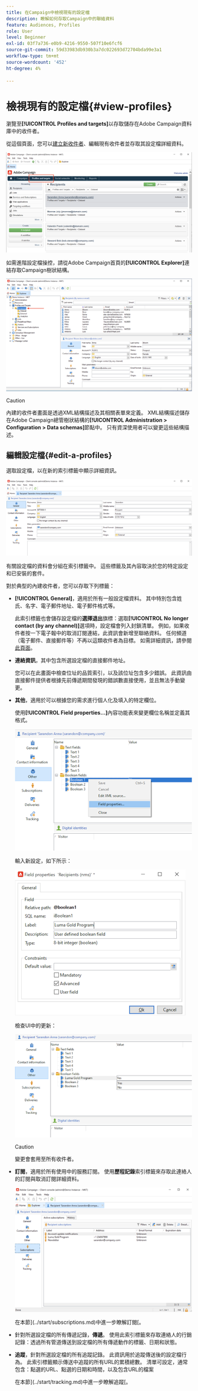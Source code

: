```yaml
---
title: 在Campaign中檢視現有的設定檔
description: 瞭解如何存取Campaign中的聯絡資料
feature: Audiences, Profiles
role: User
level: Beginner
exl-id: 03f7a736-e0b9-4216-9550-507f10e6fcf6
source-git-commit: 59d33983db930b3a7dc022693d72704bda99e3a1
workflow-type: tm+mt
source-wordcount: '452'
ht-degree: 4%

---
```


# 檢視現有的設定檔{#view-profiles}

瀏覽至&#x200B;**[!UICONTROL Profiles and targets]**&#x200B;以存取儲存在Adobe Campaign資料庫中的收件者。

從這個頁面，您可以[建立新收件者](create-profiles.md)、編輯現有收件者並存取其設定檔詳細資料。

![](assets/profiles-and-targets.png)

如需進階設定檔操控，請從Adobe Campaign首頁的&#x200B;**[!UICONTROL Explorer]**&#x200B;連結存取Campaign樹狀結構。

![](assets/recipients-in-explorer.png)


>[!CAUTION]
>
>內建的收件者畫面是透過XML結構描述及其相關表單來定義。 XML結構描述儲存在Adobe Campaign總管樹狀結構的&#x200B;**[!UICONTROL Administration > Configuration > Data schemas]**&#x200B;節點中。 只有資深使用者可以變更這些結構描述。
>

## 編輯設定檔{#edit-a-profiles}

選取設定檔，以在新的索引標籤中顯示詳細資訊。

![](assets/edit-a-profile.png)

有關設定檔的資料會分組在索引標籤中。 這些標籤及其內容取決於您的特定設定和已安裝的套件。

對於典型的內建收件者，您可以存取下列標籤：

* **[!UICONTROL General]**，適用於所有一般設定檔資料。 其中特別包含姓氏、名字、電子郵件地址、電子郵件格式等。

  此索引標籤也會儲存設定檔的&#x200B;**選擇退出**&#x200B;旗標：選取&#x200B;**[!UICONTROL No longer contact (by any channel)]**&#x200B;選項時，設定檔會列入封鎖清單。 例如，如果收件者按一下電子報中的取消訂閱連結，此資訊會新增至聯絡資料。 任何頻道（電子郵件、直接郵件等）不再以這類收件者為目標。 如需詳細資訊，請參閱[此頁面](../send/quarantines.md)。

* **連絡資訊**，其中包含所選設定檔的直接郵件地址。

  您可以在此畫面中檢查位址的品質索引，以及該位址包含多少錯誤。 此資訊由直接郵件提供者根據先前傳遞期間發現的錯誤數直接使用，並且無法手動變更。

* **其他**，適用於可以根據您的需求進行個人化及填入的特定欄位。

  使用&#x200B;**[!UICONTROL Field properties…]**&#x200B;內容功能表來變更欄位名稱並定義其格式。

  ![](assets/other-tab-field-properties.png)

  輸入新設定，如下所示：

  ![](assets/change-field-properties.png)

  檢查UI中的更新：

  ![](assets/other-tab-updated.png)


  >[!CAUTION]
  >變更會套用至所有收件者。
  >


* **訂閱**，適用於所有使用中的服務訂閱。 使用&#x200B;**歷程記錄**&#x200B;索引標籤來存取此連絡人的訂閱與取消訂閱詳細資料。

  ![](assets/subscription-tab.png)

  在本節](../start/subscriptions.md)中進一步瞭解訂閱[。

* 針對所選設定檔的所有傳遞記錄，**傳遞**。 使用此索引標籤來存取連絡人的行銷記錄：透過所有管道傳送到設定檔的所有傳遞動作的標籤、日期和狀態。


* **追蹤**，針對所選設定檔的所有追蹤記錄。 此資訊用於追蹤傳送後的設定檔行為。 此索引標籤顯示傳送中追蹤的所有URL的累積總數。 清單可設定，通常包含：點選的URL、點選的日期和時間，以及包含URL的檔案

  在本節](../start/tracking.md)中進一步瞭解追蹤[。
